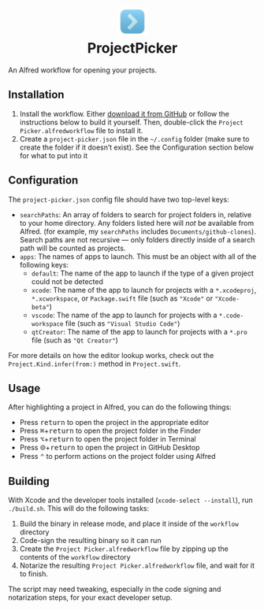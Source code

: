 <h1 align=center>
  <img src="App Icon.png" width=60 height=60 alt="">
  <br>ProjectPicker
</h1>

An Alfred workflow for opening your projects.

## Installation

1. Install the workflow. Either [download it from GitHub](https://github.com/j-f1/ProjectPicker/raw/main/Project%20Picker.alfredworkflow) or follow the instructions below to build it yourself. Then, double-click the `Project Picker.alfredworkflow` file to install it.
2. Create a `project-picker.json` file in the `~/.config` folder (make sure to create the folder if it doesn’t exist). See the Configuration section below for what to put into it

## Configuration

The `project-picker.json` config file should have two top-level keys:

- `searchPaths`: An array of folders to search for project folders in, relative to your home directory. Any folders listed here will _not_ be available from Alfred. (for example, my `searchPaths` includes `Documents/github-clones`). Search paths are not recursive — only folders directly inside of a search path will be counted as projects.
- `apps`: The names of apps to launch. This must be an object with all of the following keys:
  - `default`: The name of the app to launch if the type of a given project could not be detected
  - `xcode`: The name of the app to launch for projects with a `*.xcodeproj`, `*.xcworkspace`, or `Package.swift` file  (such as `"Xcode"` or `"Xcode-beta"`)
  - `vscode`: The name of the app to launch for projects with a `*.code-workspace` file (such as `"Visual Studio Code"`)
  - `qtCreator`: The name of the app to launch for projects with a `*.pro` file (such as `"Qt Creator"`)

For more details on how the editor lookup works, check out the `Project.Kind.infer(from:)` method in `Project.swift`.

## Usage

After highlighting a project in Alfred, you can do the following things:
- Press <kbd>return</kbd> to open the project in the appropriate editor
- Press <kbd>⌘</kbd>+<kbd>return</kbd> to open the project folder in the Finder
- Press <kbd>⌥</kbd>+<kbd>return</kbd> to open the project folder in Terminal
- Press <kbd>🌐</kbd>+<kbd>return</kbd> to open the project in GitHub Desktop
- Press <kbd>⌃</kbd> to perform actions on the project folder using Alfred

## Building

With Xcode and the developer tools installed (`xcode-select --install`), run `./build.sh`. This will do the following tasks:

1. Build the binary in release mode, and place it inside of the `workflow` directory
2. Code-sign the resulting binary so it can run
3. Create the `Project Picker.alfredworkflow` file by zipping up the contents of the `workflow` directory
4. Notarize the resulting `Project Picker.alfredworkflow` file, and wait for it to finish.

The script may need tweaking, especially in the code signing and notarization steps, for your exact developer setup.
